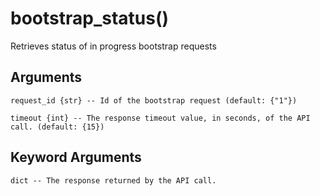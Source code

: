 # bootstrap_status()

Retrieves status of in progress bootstrap requests

## Arguments
```
request_id {str} -- Id of the bootstrap request (default: {"1"})

timeout {int} -- The response timeout value, in seconds, of the API call. (default: {15})

```
## Keyword Arguments
```
dict -- The response returned by the API call.



```
